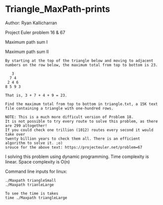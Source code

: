 # Triangle_MaxPath-prints
Author: Ryan Kallicharran

Project Euler problem 16 & 67

Maximum path sum I

Maximum path sum II


```
By starting at the top of the triangle below and moving to adjacent numbers on the row below, the maximum total from top to bottom is 23.

   3
  7 4
 2 4 6
8 5 9 3

That is, 3 + 7 + 4 + 9 = 23.

Find the maximum total from top to bottom in triangle.txt, a 15K text file containing a triangle with one-hundred rows.

NOTE: This is a much more difficult version of Problem 18. 
It is not possible to try every route to solve this problem, as there are 299 altogether! 
If you could check one trillion (1012) routes every second it would take over 
twenty billion years to check them all. There is an efficient algorithm to solve it. ;o)
srouce for the above text: https://projecteuler.net/problem=67
```

I solving this problem using dynamic programming.
Time complexity is linear.
Space complexity is O(n)

Command line inputs for linux:
```
./Maxpath triangleSmall
./Maxpath trianleLarge

To see the time is takes
time ./Maxpath triangleLarge
```


